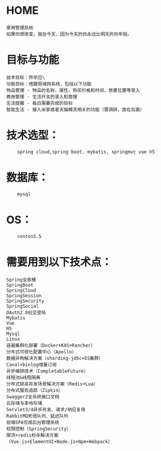 # HOME
    家用管理系统
    如果你想改变，就在今天，因为今天的你永远比明天的你年轻。

# 目标与功能
    技术目标：所学应\
    功能目标：搭建局域网系统，包括以下功能   
    物品管理 - 物品的名称，属性，购买价格和时间，放置位置等录入
    费用管理 - 生活开支的录入和管理
    生活提醒 - 每日需要完成的目标
    智能生活 - 接入米家或者天猫精灵相关的功能（需调研，放在后面）


# 技术选型：
        spring cloud,spring boot, mybatis, springmvc vue h5
# 数据库：
        mysql
# OS：
        centos5.5

# 需要用到以下技术点：
    Spring全家桶 
    SpringBoot
    SpringCloud
    SpringSession
    SpringSecurity
    SpringSocial
    OAuth2.0社交登陆
    Mybatis
    Vue
    H5
    Mysql
    Linux
    容器集群化部署（Docker+K8S+Rancher）
    分布式可视化配置中心（Apollo）
    数据异构解决方案（sharding-jdbc+ES集群）
    Canal+binlog增量订阅
    异步编排技术（CompletableFuture）
    线程池&线程隔离
    分布式锁高并发场景解决方案（Redis+Lua）
    分布式服务追踪（Zipkin）
    Swagger2全系统接口文档
    云存储与本地存储
    Servlet3/4异步并发、请求/响应复用
    RabbitMQ死信队列、延迟队列
    前端SPA完成后台管理系统
    权限控制（SpringSecurity）
    限流+redis秒杀解决方案
    （Vue.js+ElementUI+Node.js+Npm+Webpack）

